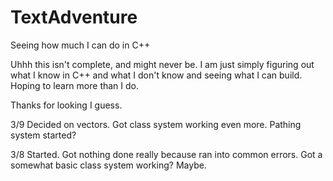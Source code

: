 # TextAdventure
Seeing how much I can do in C++

Uhhh this isn't complete, and might never be. I am just simply figuring out what I know in C++ and what I don't know and seeing what I can build.
Hoping to learn more than I do. 

Thanks for looking I guess.

3/9
Decided on vectors.
Got class system working even more.
Pathing system started?

3/8
Started. Got nothing done really because ran into common errors. Got a somewhat basic class system working? Maybe.
